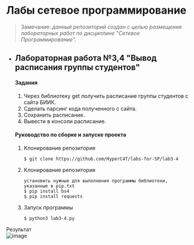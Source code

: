 # Лабы сетевое программирование
 > Замечание: *данный репозиторий создан с целью  размещения лабораторных работ по дисциплине "Сетевое Программирование".*
+ ## Лабораторная работа №3,4 "Вывод расписания группы студентов"
	#### **Задания**
	1. Через библиотеку get получить расписание группы студентов с сайта БИИК.
	2. Сделать парсинг кода полученного с сайта.
	3. Сохранить расписание.
	4. Вывести в консоли расписание.
	#### **Руководство по сборке и запуске проекта**
	1. Клонирование репозитория
		```
		$ git clone https://github.com/HyperC4T/labs-for-SP/lab3-4
		```
	2. Клонирование репозитория
		```
		установить нужные для выполнения программы библиотеки, указанные в pip.txt
		$ pip install bs4
		$ pip install requests
		```
	3. Запуск программы
		```
		$ python3 lab3-4.py
		```
Результат		
![image](https://user-images.githubusercontent.com/115781737/233774192-f27a30bf-587d-44b2-9b0f-c0cb2c62f84f.png)
